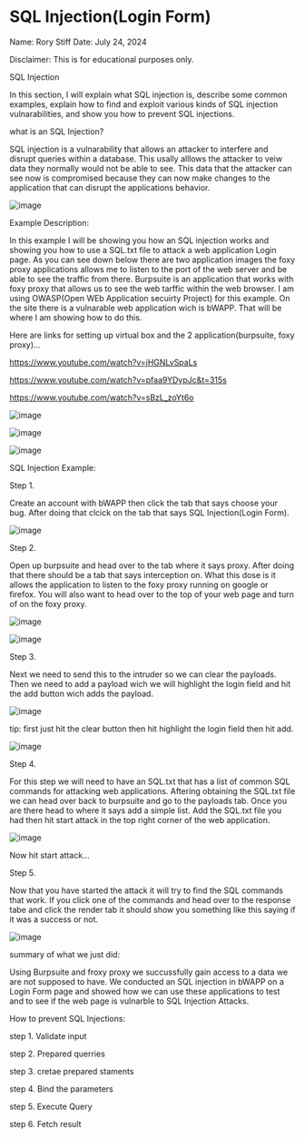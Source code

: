 # SQL Injection(Login Form)

Name: Rory Stiff
Date: July 24, 2024

Disclaimer: This is for educational purposes only.

SQL Injection

In this section, I will explain what SQL injection is, describe some common examples, explain how to find and
exploit various kinds of SQL injection vulnarabilities, and show you how to prevent SQL injections.

what is an SQL Injection?

SQL injection is a vulnarability that allows an attacker to interfere and disrupt queries within a database.
This usally alllows the attacker to veiw data they normally would not be able to see. This data that the
attacker can see now is compromised because they can now make changes to the application that can disrupt the 
applications behavior.


![image](https://github.com/user-attachments/assets/b231c557-c130-4453-9493-9628eb23981b)



Example Description: 

In this example I will be showing you how an SQL injection works and showing you how to
use a SQL.txt file to attack a web application Login page. As you can see down below there are two
application images the foxy proxy applications allows me to listen to the port of the web server and be able to 
see the traffic from there. Burpsuite is an application that works with foxy proxy that allows us to see the web tarffic
within the web browser. I am using OWASP(Open WEb Application secuirty Project) for this example. On the site
there is a vulnarable web application wich is bWAPP. That will be where I am showing how to do this.

Here are links for setting up virtual box and the 2 application(burpsuite, foxy proxy)...

https://www.youtube.com/watch?v=jHGNLvSpaLs

https://www.youtube.com/watch?v=pfaa9YDypJc&t=315s

https://www.youtube.com/watch?v=sBzL_zoYt6o





![image](https://github.com/user-attachments/assets/cbdcad07-4f92-4c95-aa0a-59cfaeb4f5c3)





![image](https://github.com/user-attachments/assets/9e6f93ad-f3c5-4000-8540-6aca63e8f6ae)


![image](https://github.com/user-attachments/assets/7f323317-8270-4101-ba43-dc3ee530d0e3)







SQL Injection Example:


Step 1. 


Create an account with bWAPP then click the tab that says choose your bug. After doing that clcick on
the tab that says SQL Injection(Login Form). 


![image](https://github.com/user-attachments/assets/c0088d2f-ee44-41e2-8bb0-f800bd1a93fc)




Step 2. 

Open up burpsuite and head over to the tab where it says proxy. After doing that there should be a tab that says 
interception on. What this dose is it allows the application to listen to the foxy proxy running on google or firefox. You will also
want to head over to the top of your web page and turn of on the foxy proxy.





![image](https://github.com/user-attachments/assets/78c43152-5117-442b-a3ca-401fbf9564a2)



![image](https://github.com/user-attachments/assets/df8758eb-03e1-4d0b-baf0-1f9899a31b64)







Step 3.


Next we need to send this to the intruder so we can clear the payloads. Then we need to add a payload wich we will
highlight the login field and hit the add button wich adds the payload. 




![image](https://github.com/user-attachments/assets/e5b2eebd-80bc-4838-9652-5c52727b0f34)





tip: first just hit the clear button then hit highlight the login field then hit add.




![image](https://github.com/user-attachments/assets/1fc383ff-5165-4cf0-aeee-8d61a9830141)







Step 4. 



For this step we will need to have an SQL.txt that has a list of common SQL commands for attacking web applications. 
Aftering obtaining the SQL.txt file we can head over back to burpsuite and go to the payloads tab. Once you are there head to
where it says add a simple list. Add the SQL.txt file you had then hit start attack in the top right corner of the web application.




![image](https://github.com/user-attachments/assets/f879d557-7564-4dfd-8952-f5e822dddea5)





Now hit start attack...






Step 5.


Now that you have started the attack it will try to find the SQL commands that work. If you click one of the commands and head over to 
the response tabe and click the render tab it should show you something like this saying if it was a success or not.




![image](https://github.com/user-attachments/assets/1a401a75-deac-4614-8fdb-02058ffd4da3)






summary of what we just did:


Using Burpsuite and froxy proxy we succussfully gain access to a data we are not supposed to have. We conducted an SQL injection in bWAPP
on a Login Form page and showed how we can use these applications to test and to see if the web page is vulnarble to SQL Injection Attacks.





How to prevent SQL Injections:


step 1. Validate input



step 2. Prepared querries


step 3. cretae prepared staments


step 4. Bind the parameters


step 5. Execute Query


step 6. Fetch result































